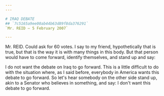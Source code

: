 ```yaml
---
---

# IRAQ DEBATE
## `7c5165a9ee00ab44b63d89f8da376291`
`Mr. REID — 5 February 2007`

---
```



Mr. REID. Could ask for 60 votes. I say to my friend, hypothetically 
that is true, but that is the way it is with many things in this body. 
But that person would have to come forward, identify themselves, and 
stand up and say:


I do not want the debate on Iraq to go forward. This is a little 
difficult to do with the situation where, as I said before, everybody 
in America wants this debate to go forward. So let's hear somebody on 
the other side stand up, akin to a Senator who believes in something, 
and say: I don't want this debate to go forward.